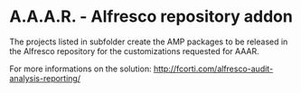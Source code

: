 A.A.A.R. - Alfresco repository addon
===

The projects listed in subfolder create the AMP packages to be released in the Alfresco repository for the customizations requested for AAAR.

For more informations on the solution:
http://fcorti.com/alfresco-audit-analysis-reporting/
